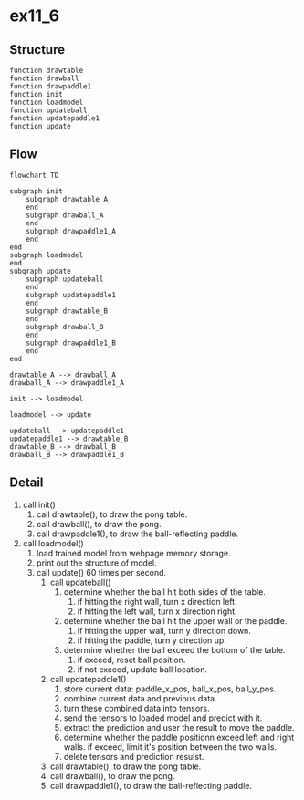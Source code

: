 # ex11_6

## Structure

```
function drawtable
function drawball
function drawpaddle1
function init
function loadmodel
function updateball
function updatepaddle1
function update
```

## Flow

```mermaid
flowchart TD

subgraph init
    subgraph drawtable_A
    end
    subgraph drawball_A
    end
    subgraph drawpaddle1_A
    end
end
subgraph loadmodel
end
subgraph update
    subgraph updateball
    end
    subgraph updatepaddle1
    end
    subgraph drawtable_B
    end
    subgraph drawball_B
    end
    subgraph drawpaddle1_B
    end
end

drawtable_A --> drawball_A
drawball_A --> drawpaddle1_A

init --> loadmodel

loadmodel --> update

updateball --> updatepaddle1
updatepaddle1 --> drawtable_B
drawtable_B --> drawball_B
drawball_B --> drawpaddle1_B

```

## Detail

1. call init()
    1. call drawtable(), to draw the pong table.
    2. call drawball(), to draw the pong.
    3. call drawpaddle1(), to draw the ball-reflecting paddle.
2. call loadmodel()
    1. load trained model from webpage memory storage.
    2. print out the structure of model.
    3. call update() 60 times per second.
        1. call updateball()
            1. determine whether the ball hit both sides of the table.
                1. if hitting the right wall, turn x direction left.
                2. if hitting the left wall, turn x direction right.
            2. determine whether the ball hit the upper wall or the paddle.
                1. if hitting the upper wall, turn y direction down.
                2. if hitting the paddle, turn y direction up.
            3. determine whether the ball exceed the bottom of the table.
                1. if exceed, reset ball position.
                2. if not exceed, update ball location.
        2. call updatepaddle1()
            1. store current data: paddle_x_pos, ball_x_pos, ball_y_pos.
            2. combine current data and previous data.
            3. turn these combined data into tensors.
            4. send the tensors to loaded model and predict with it.
            5. extract the prediction and user the result to move the paddle.
            6. determine whether the paddle positionn exceed left and right walls. if exceed, limit it's position between the two walls.
            7. delete tensors and prediction resulst.
        3. call drawtable(), to draw the pong table.
        4. call drawball(), to draw the pong.
        5. call drawpaddle1(), to draw the ball-reflecting paddle.
